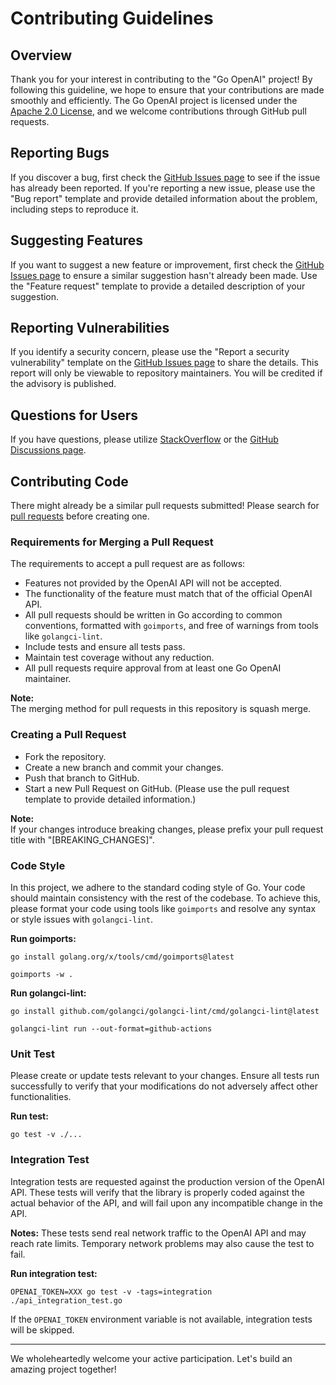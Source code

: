 # Contributing Guidelines

## Overview
Thank you for your interest in contributing to the "Go OpenAI" project! By following this guideline, we hope to ensure that your contributions are made smoothly and efficiently. The Go OpenAI project is licensed under the [Apache 2.0 License](https://github.com/telia-oss/go-openai/blob/master/LICENSE), and we welcome contributions through GitHub pull requests.

## Reporting Bugs
If you discover a bug, first check the [GitHub Issues page](https://github.com/telia-oss/go-openai/issues) to see if the issue has already been reported. If you're reporting a new issue, please use the "Bug report" template and provide detailed information about the problem, including steps to reproduce it.

## Suggesting Features
If you want to suggest a new feature or improvement, first check the [GitHub Issues page](https://github.com/telia-oss/go-openai/issues) to ensure a similar suggestion hasn't already been made. Use the "Feature request" template to provide a detailed description of your suggestion.

## Reporting Vulnerabilities
If you identify a security concern, please use the "Report a security vulnerability" template on the [GitHub Issues page](https://github.com/telia-oss/go-openai/issues) to share the details. This report will only be viewable to repository maintainers. You will be credited if the advisory is published.

## Questions for Users
If you have questions, please utilize [StackOverflow](https://stackoverflow.com/) or the [GitHub Discussions page](https://github.com/telia-oss/go-openai/discussions).

## Contributing Code
There might already be a similar pull requests submitted! Please search for [pull requests](https://github.com/telia-oss/go-openai/pulls) before creating one.

### Requirements for Merging a Pull Request

The requirements to accept a pull request are as follows:

- Features not provided by the OpenAI API will not be accepted.
- The functionality of the feature must match that of the official OpenAI API.
- All pull requests should be written in Go according to common conventions, formatted with `goimports`, and free of warnings from tools like `golangci-lint`.
- Include tests and ensure all tests pass.
- Maintain test coverage without any reduction.
- All pull requests require approval from at least one Go OpenAI maintainer.

**Note:**  
The merging method for pull requests in this repository is squash merge.

### Creating a Pull Request
- Fork the repository.
- Create a new branch and commit your changes.
- Push that branch to GitHub.
- Start a new Pull Request on GitHub. (Please use the pull request template to provide detailed information.)

**Note:**  
If your changes introduce breaking changes, please prefix your pull request title with "[BREAKING_CHANGES]".

### Code Style
In this project, we adhere to the standard coding style of Go. Your code should maintain consistency with the rest of the codebase. To achieve this, please format your code using tools like `goimports` and resolve any syntax or style issues with `golangci-lint`.

**Run goimports:**
```
go install golang.org/x/tools/cmd/goimports@latest
```

```
goimports -w .
```

**Run golangci-lint:**
```
go install github.com/golangci/golangci-lint/cmd/golangci-lint@latest
```

```
golangci-lint run --out-format=github-actions
```

### Unit Test
Please create or update tests relevant to your changes. Ensure all tests run successfully to verify that your modifications do not adversely affect other functionalities.

**Run test:**
```
go test -v ./...
```

### Integration Test
Integration tests are requested against the production version of the OpenAI API. These tests will verify that the library is properly coded against the actual behavior of the API, and will  fail upon any incompatible change in the API.

**Notes:**
These tests send real network traffic to the OpenAI API and may reach rate limits. Temporary network problems may also cause the test to fail.

**Run integration test:**
```
OPENAI_TOKEN=XXX go test -v -tags=integration ./api_integration_test.go
```

If the `OPENAI_TOKEN` environment variable is not available, integration tests will be skipped.

---

We wholeheartedly welcome your active participation. Let's build an amazing project together!
